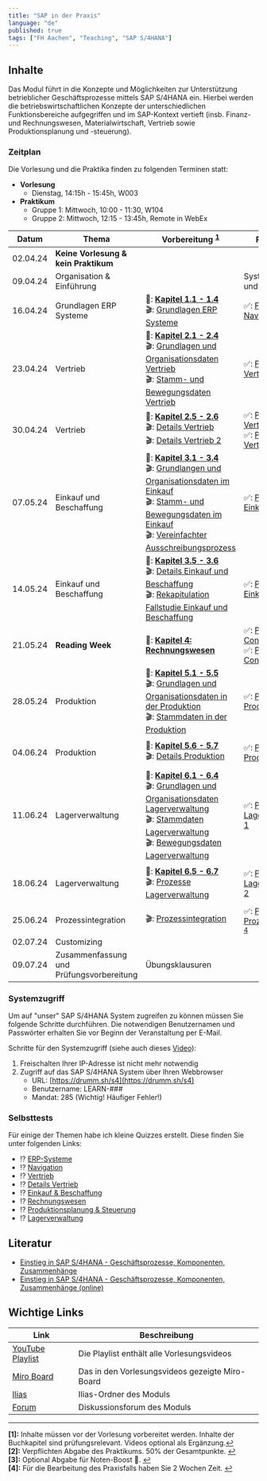 ```yaml
---
title: "SAP in der Praxis"
language: "de"
published: true
tags: ["FH Aachen", "Teaching", "SAP S/4HANA"]
---
```


## Inhalte

Das Modul führt in die Konzepte und Möglichkeiten zur Unterstützung
betrieblicher Geschäftsprozesse mittels SAP S/4HANA ein.
Hierbei werden die betriebswirtschaftlichen Konzepte der unterschiedlichen
Funktionsbereiche aufgegriffen und im SAP-Kontext vertieft
(insb. Finanz- und Rechnungswesen, Materialwirtschaft, Vertrieb sowie
Produktionsplanung und -steuerung).

### Zeitplan

Die Vorlesung und die Praktika finden zu folgenden Terminen statt:

- **Vorlesung**
  - Dienstag, 14:15h - 15:45h, W003
- **Praktikum**
  - Gruppe 1: Mittwoch, 10:00 - 11:30, W104
  - Gruppe 2: Mittwoch, 12:15 - 13:45h, Remote in WebEx

| Datum    | Thema                                    | Vorbereitung <sup id="a1">[1](#f1)</sup>                                                                                                                                                                                                                                                                                                                       | Praktikum <sup id="a2">[2](#f2)</sup>                                                                                                        | Abgabe <sup id="a3">[3](#f3)</sup>          |
| -------- | ---------------------------------------- | -------------------------------------------------------------------------------------------------------------------------------------------------------------------------------------------------------------------------------------------------------------------------------------------------------------------------------------------------------------- | -------------------------------------------------------------------------------------------------------------------------------------------- | ------------------------------------------- |
| 02.04.24 | **Keine Vorlesung & kein Praktikum**     |                                                                                                                                                                                                                                                                                                                                                                |                                                                                                                                              |                                             |
| 09.04.24 | Organisation & Einführung                |                                                                                                                                                                                                                                                                                                                                                                | Systemzugang und ERP-Game                                                                                                                    |                                             |
| 16.04.24 | Grundlagen ERP Systeme                   | 📕: **[Kapitel 1.1 - 1.4](https://ebookcentral.proquest.com/lib/aachen/reader.action?docID=7132812&ppg=29)** <br/>🎬: [Grundlagen ERP Systeme](https://youtu.be/UC1czfAo_NM)                                                                                                                                                                                   | ✅: [Fallstudie Navigation](sap-in-der-praxis/case-study-navigation.pdf)                                                                     |                                             |
| 23.04.24 | Vertrieb                                 | 📕: **[Kapitel 2.1 - 2.4](https://ebookcentral.proquest.com/lib/aachen/reader.action?docID=7132812&ppg=105)** <br/>🎬: [Grundlagen und Organisationsdaten Vertrieb](https://youtu.be/kKLhCDz-0O0) <br/>🎬: [Stamm- und Bewegungsdaten Vertrieb](https://youtu.be/qyHaVjo5aag)                                                                                  | ✅: [Fallstudie Vertrieb](sap-in-der-praxis/case-study-sales.pdf)                                                                            |                                             |
| 30.04.24 | Vertrieb                                 | 📕: **[Kapitel 2.5 - 2.6](https://ebookcentral.proquest.com/lib/aachen/reader.action?docID=7132812&ppg=105)** <br/> 🎬: [Details Vertrieb](https://youtu.be/gQ42MlvmK2Y) <br/> 🎬: [Details Vertrieb 2](https://youtu.be/9CmiR8WV1V0)                                                                                                                          | ✅: [Praxisfall Vertrieb 1](sap-in-der-praxis/tutorial-sales-1.pdf)<br/> ✅: [Praxisfall Vertrieb 2](sap-in-der-praxis/tutorial-sales-2.pdf) | Rekapitulation Praxisfall Vertrieb 1 & 2    |
| 07.05.24 | Einkauf und Beschaffung                  | 📕: **[Kapitel 3.1 - 3.4](https://ebookcentral.proquest.com/lib/aachen/reader.action?docID=7132812&ppg=199)** <br/> 🎬: [Grundlangen und Organisationsdaten im Einkauf](https://youtu.be/-BBgqO-JAwI)<br/>🎬: [Stamm- und Bewegungsdaten im Einkauf](https://youtu.be/5XBIjopvC08)</br>🎬: [Vereinfachter Ausschreibungsprozess](https://youtu.be/UQPu0Srbsow) | ✅: [Praxisfall Einkauf 1](sap-in-der-praxis/advanced-case-study-procurement.pdf)                                                            |                                             |
| 14.05.24 | Einkauf und Beschaffung                  | 📕: **[Kapitel 3.5 - 3.6](https://ebookcentral.proquest.com/lib/aachen/reader.action?docID=7132812&ppg=199)** <br/> 🎬: [Details Einkauf und Beschaffung](https://youtu.be/LWo21SR3mms) <br/> 🎬: [Rekapitulation Fallstudie Einkauf und Beschaffung](https://youtu.be/zXCaHlW06Tk)                                                                            | ✅: [Praxisfall Einkauf 2](sap-in-der-praxis/tutorial-procurement.pdf)                                                                       | Rekapitulation Praxisfall Einkauf 2         |
| 21.05.24 | **Reading Week**                         | 📕: **[Kapitel 4: Rechnungswesen](https://ebookcentral.proquest.com/lib/aachen/reader.action?docID=7132812&ppg=277)**                                                                                                                                                                                                                                          | ✅: [Praxisfall Controlling 1]()<br/> ✅: [Praxisfall Controlling 2](sap-in-der-praxis/tutorial-controlling.pdf)                             |                                             |
| 28.05.24 | Produktion                               | 📕: **[Kapitel 5.1 - 5.5](https://ebookcentral.proquest.com/lib/aachen/reader.action?docID=7132812&ppg=375)** <br/> 🎬: [Grundlagen und Organisationsdaten in der Produktion](https://youtu.be/aizQCCbfL10) <br/> 🎬: [Stammdaten in der Produktion](https://youtu.be/F7L6891WXPY)                                                                             | ✅: [Praxisfall Produktion 1]()                                                                                                              |                                             |
| 04.06.24 | Produktion                               | 📕: **[Kapitel 5.6 - 5.7](https://ebookcentral.proquest.com/lib/aachen/reader.action?docID=7132812&ppg=375)** <br/> 🎬: [Details Produktion](https://youtu.be/0dgUvE5MghI)                                                                                                                                                                                     | ✅: [Praxisfall Produktion 2](sap-in-der-praxis/tutorial-production.pdf)                                                                     | Rekapitulation Praxisfall Produktion 2      |
| 11.06.24 | Lagerverwaltung                          | 📕: **[Kapitel 6.1 - 6.4](https://ebookcentral.proquest.com/lib/aachen/reader.action?docID=7132812&ppg=469)** <br/> 🎬: [Grundlagen und Organisationsdaten Lagerverwaltung](https://youtu.be/LOZhRZLwIIM) <br/> 🎬: [Stammdaten Lagerverwaltung](https://youtu.be/DJznOxenWSk)<br/> 🎬: [Bewegungsdaten Lagerverwaltung](https://youtu.be/zswJgzK785A)         | ✅: [Praxisfall Lagerverwaltung 1]()                                                                                                         |                                             |
| 18.06.24 | Lagerverwaltung                          | 📕: **[Kapitel 6.5 - 6.7](https://ebookcentral.proquest.com/lib/aachen/reader.action?docID=7132812&ppg=469)** <br/> 🎬: [Prozesse Lagerverwaltung](https://youtu.be/cbF9aSarf7I)                                                                                                                                                                               | ✅: [Praxisfall Lagerverwaltung 2](sap-in-der-praxis/tutorial-wm1.pdf)                                                                       | Rekapitulation Praxisfall Lagerverwaltung 2 |
| 25.06.24 | Prozessintegration                       | 🎬: [Prozessintegration](https://youtu.be/PGIJz-mIL2s)                                                                                                                                                                                                                                                                                                         | ✅: [Praxisfall Prozessintegration](sap-in-der-praxis/tutorial-process-integration.pdf) <sup id="a4">[4](#f4)</sup>                          |                                             |
| 02.07.24 | Customizing                              |                                                                                                                                                                                                                                                                                                                                                                |                                                                                                                                              |                                             |
| 09.07.24 | Zusammenfassung und Prüfungsvorbereitung | Übungsklausuren                                                                                                                                                                                                                                                                                                                                                |                                                                                                                                              |                                             |

### Systemzugriff

Um auf "unser" SAP S/4HANA System zugreifen zu können müssen Sie folgende Schritte
durchführen. Die notwendigen Benutzernamen und Passwörter erhalten Sie vor
Beginn der Veranstaltung per E-Mail.

Schritte für den Systemzugriff (siehe auch dieses [Video](https://youtu.be/kibeQuMlYKQ)):

1. Freischalten Ihrer IP-Adresse ist nicht mehr notwendig
2. Zugriff auf das SAP S/4HANA System über Ihren Webbrowser
   - URL: [https://drumm.sh/s4](https://drumm.sh/s4)
   - Benutzername: LEARN-###
   - Mandat: 285 (Wichtig! Häufiger Fehler!)

### Selbsttests

Für einige der Themen habe ich kleine Quizzes erstellt.
Diese finden Sie unter folgenden Links:

- ⁉️ [ERP-Systeme](https://quizizz.com/embed/quiz/61546f1f09d317001ea1e21a)
- ⁉️ [Navigation](https://quizizz.com/embed/quiz/61546abd3dc795001eb80745)
- ⁉️ [Vertrieb](https://quizizz.com/embed/quiz/5f78d2bffcf584001b7d464e)
- ⁉️ [Details Vertrieb](https://quizizz.com/embed/quiz/61669fc8e4831f001d10c541)
- ⁉️ [Einkauf & Beschaffung](https://quizizz.com/embed/quiz/6180353c437684001df318b8)
- ⁉️ [Rechnungswesen](https://quizizz.com/embed/quiz/60b4bab610b679001cc1895b)
- ⁉️ [Produktionsplanung & Steuerung](https://quizizz.com/embed/quiz/61a343c4a643f7001d795cc7)
- ⁉️ [Lagerverwaltung](https://quizizz.com/embed/quiz/5fd71aabcadc2b001b110072)

## Literatur

- [Einstieg in SAP S/4HANA - Geschäftsprozesse, Komponenten, Zusammenhänge](https://www.rheinwerk-verlag.de/einstieg-in-sap-s4hana/)
- [Einstieg in SAP S/4HANA - Geschäftsprozesse, Komponenten, Zusammenhänge (online)](https://ebookcentral.proquest.com/lib/aachen/detail.action?docID=7132812)

## Wichtige Links

| Link                                                                  | Beschreibung                                    |
| --------------------------------------------------------------------- | ----------------------------------------------- |
| [YouTube Playlist](https://drumm.sh/yt/s4)                            | Die Playlist enthält alle Vorlesungsvideos      |
| [Miro Board](https://miro.com/app/board/o9J_lvLhjsk=/)                | Das in den Vorlesungsvideos gezeigte Miro-Board |
| [Ilias](https://www.ili.fh-aachen.de/goto_elearning_crs_1222439.html) | Ilias-Ordner des Moduls                         |
| [Forum](https://forum.drumm.sh)                                       | Diskussionsforum des Moduls                     |

---

<b id="f1">[1]:</b> Inhalte müssen vor der Vorlesung vorbereitet werden.
Inhalte der Buchkapitel sind prüfungsrelevant. Videos optional als Ergänzung.[↩](#a1)</br>
<b id="f2">[2]:</b> Verpflichten Abgabe des Praktikums. 50% der Gesamtpunkte. [↩](#a2)</br>
<b id="f3">[3]:</b> Optional Abgabe für Noten-Boost 🚀. [↩](#a3)</br>
<b id="f4">[4]:</b> Für die Bearbeitung des Praxisfalls haben Sie 2 Wochen Zeit. [↩](#a4)</br>
